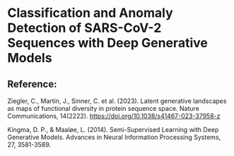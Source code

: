 # Classification and Anomaly Detection of SARS-CoV-2 Sequences with Deep Generative Models



## Reference:

Ziegler, C., Martin, J., Sinner, C. et al. (2023). Latent generative landscapes as maps of functional diversity in protein sequence space. Nature Communications, 14(2222). https://doi.org/10.1038/s41467-023-37958-z

Kingma, D. P., & Maaløe, L. (2014). Semi-Supervised Learning with Deep Generative Models. Advances in Neural Information Processing Systems, 27, 3581-3589.

